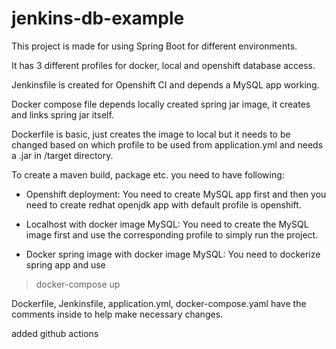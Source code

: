 # jenkins-db-example

This project is made for using Spring Boot for different environments.

It has 3 different profiles for docker, local and openshift database access.

Jenkinsfile is created for Openshift CI and depends a MySQL app working.

Docker compose file depends locally created spring jar image, it creates and links spring jar itself.

Dockerfile is basic, just creates the image to local but it needs to be changed based on which profile to be used from application.yml and needs a .jar in /target directory.

To create a maven build, package etc. you need to have following:
    
- Openshift deployment: You need to create MySQL app first and then you need to create redhat openjdk app with default profile is openshift.

- Localhost with docker image MySQL: You need to create the MySQL image first and use the corresponding profile to simply run the project.

- Docker spring image with docker image MySQL: You need to dockerize spring app and use 

> docker-compose up


Dockerfile, Jenkinsfile, application.yml, docker-compose.yaml have the comments inside to help make necessary changes.

 
 
 added github actions
